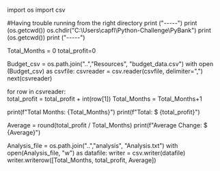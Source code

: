 import os
import csv

#Having trouble running from the right directory
print ("-----")
print (os.getcwd())
os.chdir("C:\\Users\\capfl\\Python-Challenge\\PyBank")
print (os.getcwd())
print ("-----")

Total_Months = 0
total_profit=0

Budget_csv = os.path.join("..","Resources", "budget_data.csv")
with open (Budget_csv) as csvfile:
    csvreader = csv.reader(csvfile, delimiter=",")
    next(csvreader)

   for row in csvreader:   
        total_profit = total_profit + int(row[1])
        Total_Months = Total_Months+1
        
   print(f"Total Months: {Total_Months}")
   print(f"Total: $ {total_profit}")

    
Average = round(total_profit / Total_Months)
print(f"Average Change: $ {Average}")

Analysis_file = os.path.join("..","analysis", "Analysis.txt")
with open(Analysis_file, "w") as datafile:
    writer = csv.writer(datafile)
    writer.writerow([Total_Months, total_profit, Average])
